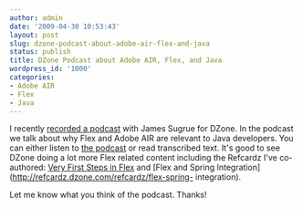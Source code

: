 ```yaml
---
author: admin
date: '2009-04-30 10:53:43'
layout: post
slug: dzone-podcast-about-adobe-air-flex-and-java
status: publish
title: DZone Podcast about Adobe AIR, Flex, and Java
wordpress_id: '1000'
categories:
- Adobe AIR
- Flex
- Java
---
```


I recently [recorded a
podcast](http://java.dzone.com/podcasts/james_ward_flex_air_java) with James
Sugrue for DZone. In the podcast we talk about why Flex and Adobe AIR are
relevant to Java developers. You can either listen to [the
podcast](http://java.dzone.com/podcasts/james_ward_flex_air_java) or read
transcribed text. It's good to see DZone doing a lot more Flex related content
including the Refcardz I've co-authored: [Very First Steps in
Flex](http://refcardz.dzone.com/refcardz/very-first-steps-flex) and [Flex and
Spring Integration](http://refcardz.dzone.com/refcardz/flex-spring-
integration).

Let me know what you think of the podcast. Thanks!

